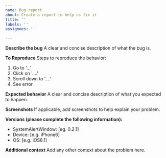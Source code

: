 ```yaml
---
name: Bug report
about: Create a report to help us fix it
title: ''
labels: ''
assignees: ''

---
```


**Describe the bug**
A clear and concise description of what the bug is.

**To Reproduce**
Steps to reproduce the behavior:
1. Go to '...'
2. Click on '....'
3. Scroll down to '....'
4. See error

**Expected behavior**
A clear and concise description of what you expected to happen.

**Screenshots**
If applicable, add screenshots to help explain your problem.

**Versions (please complete the following information):**
 - SystemAlertWindow: [eg. 0.2.1]
 - Device: [e.g. iPhone6]
 - OS: [e.g. iOS8.1]

**Additional context**
Add any other context about the problem here.
